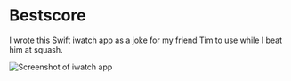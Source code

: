 # Bestscore

I wrote this Swift iwatch app as a joke for my friend Tim to use while I beat him at squash.

![Screenshot of iwatch app](https://github.com/mbren/bestscore/Screenshot.png "Screenshot")
